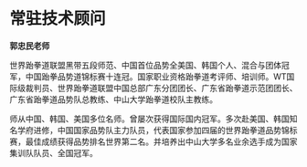 # 常驻技术顾问

**郭忠民老师**

世界跆拳道联盟黑带五段师范、中国首位品势全美国、韩国个人、混合与团体冠军，中国跆拳品势道锦标赛十连冠。国家职业资格跆拳道考评师、培训师。WT国际级裁判员、世界跆拳道联盟中国总部广东分团团长、广东省跆拳道示范团团长、广东省跆拳道品势队总教练、中山大学跆拳道校队主教练。

师从中国、韩国、美国多位名师。曾屡次获得国际国内冠军。多次赴美国、韩国知名学府进修，中国国家品势队主力队员，代表国家参加四届的世界跆拳道品势锦标赛，最佳成绩获得品势排名世界第二名。并培养出中山大学多名业余选手成为国家集训队队员、全国冠军。
